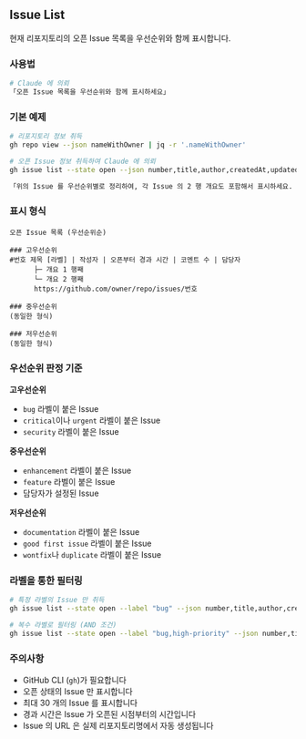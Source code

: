 ## Issue List

현재 리포지토리의 오픈 Issue 목록을 우선순위와 함께 표시합니다.

### 사용법

```bash
# Claude 에 의뢰
「오픈 Issue 목록을 우선순위와 함께 표시하세요」
```

### 기본 예제

```bash
# 리포지토리 정보 취득
gh repo view --json nameWithOwner | jq -r '.nameWithOwner'

# 오픈 Issue 정보 취득하여 Claude 에 의뢰
gh issue list --state open --json number,title,author,createdAt,updatedAt,labels,assignees,comments --limit 30

「위의 Issue 를 우선순위별로 정리하여, 각 Issue 의 2 행 개요도 포함해서 표시하세요. URL 은 위에서 취득한 리포지토리명을 사용하여 생성하세요」
```

### 표시 형식

```
오픈 Issue 목록 (우선순위순)

### 고우선순위
#번호 제목 [라벨] | 작성자 | 오픈부터 경과 시간 | 코멘트 수 | 담당자
      ├─ 개요 1 행째
      └─ 개요 2 행째
      https://github.com/owner/repo/issues/번호

### 중우선순위
(동일한 형식)

### 저우선순위
(동일한 형식)
```

### 우선순위 판정 기준

**고우선순위**

- `bug` 라벨이 붙은 Issue
- `critical`이나 `urgent` 라벨이 붙은 Issue
- `security` 라벨이 붙은 Issue

**중우선순위**

- `enhancement` 라벨이 붙은 Issue
- `feature` 라벨이 붙은 Issue
- 담당자가 설정된 Issue

**저우선순위**

- `documentation` 라벨이 붙은 Issue
- `good first issue` 라벨이 붙은 Issue
- `wontfix`나 `duplicate` 라벨이 붙은 Issue

### 라벨을 통한 필터링

```bash
# 특정 라벨의 Issue 만 취득
gh issue list --state open --label "bug" --json number,title,author,createdAt,labels,comments --limit 30

# 복수 라벨로 필터링 (AND 조건)
gh issue list --state open --label "bug,high-priority" --json number,title,author,createdAt,labels,comments --limit 30
```

### 주의사항

- GitHub CLI (`gh`)가 필요합니다
- 오픈 상태의 Issue 만 표시합니다
- 최대 30 개의 Issue 를 표시합니다
- 경과 시간은 Issue 가 오픈된 시점부터의 시간입니다
- Issue 의 URL 은 실제 리포지토리명에서 자동 생성됩니다
